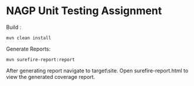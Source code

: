 # NAGP Unit Testing Assignment

Build :

 ``mvn clean install``


Generate Reports:

```mvn surefire-report:report```

After generating report navigate to target\site. Open surefire-report.html to view the generated coverage report.
